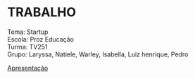 # TRABALHO
Tema: Startup </br>
Escola: Proz Educação </br>
Turma: TV251 </br>
Grupo: Laryssa, Natiele, Warley, Isabella, Luiz henrique, Pedro </br>

[Apresentação](https://prezi.com/view/lwH6ieQYkY5qO6dWFjSL/)
